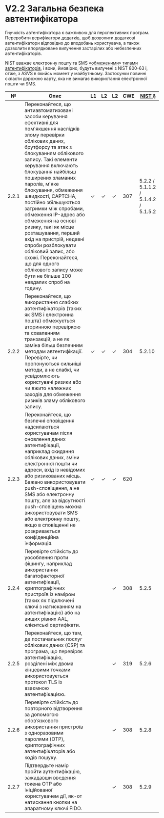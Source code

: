 # V2.2 Загальна безпека автентифікатора

Гнучкість автентифікатора є важливою для перспективних програм. Переробити верифікатори додатків, щоб дозволити додаткові автентифікатори відповідно до вподобань користувача, а також дозволити впорядковане вилучення застарілих або небезпечних автентифікаторів.

NIST вважає електронну пошту та SMS [«обмеженими» типами автентифікаторів](https://pages.nist.gov/800-63-FAQ/#q-b1), і вони, ймовірно, будуть вилучені з NIST 800-63 і, отже, з ASVS в якийсь момент у майбутньому. Застосунки повинні скласти дорожню карту, яка не вимагає використання електронної пошти чи SMS.

|№|Опис|L1|L2|L2|CWE|[NIST §](https://pages.nist.gov/800-63-3/sp800-63b.html)|
|-|-|-|-|-|-|-|
|2.2.1|Переконайтеся, що антиавтоматизовані засоби керування ефективні для пом'якшення наслідків злому перевірки облікових даних, брутфорсу та атак з блокуванням облікового запису. Такі елементи керування включають блокування найбільш поширених зламаних паролів, м'яке блокування, обмеження швидкості, CAPTCHA, постійно збільшуються затримки між спробами, обмеження IP-адрес або обмеження на основі ризику, такі як місце розташування, перший вхід на пристрій, недавні спроби розблокувати обліковий запис, або схожі. Переконайтеся, що для одного облікового запису може бути не більше 100 невдалих спроб на годину.|✓|✓|✓|307|5.2.2 / 5.1.1.2 / 5.1.4.2 / 5.1.5.2|
|2.2.2|Переконайтеся, що використання слабких автентифікаторів (таких як SMS і електронна пошта) обмежується вторинною перевіркою та схваленням транзакцій, а не як заміна більш безпечним методам автентифікації. Перевірте, чи пропонуються сильніші методи, а не слабкі, чи усвідомлюють користувачі ризики або чи вжито належних заходів для обмеження ризиків зламу облікового запису.|✓|✓|✓|304|5.2.10|
|2.2.3|Переконайтеся, що безпечні сповіщення надсилаються користувачам після оновлення даних автентифікації, наприклад скидання облікових даних, зміни електронної пошти чи адреси, вхід із невідомих або ризикованих місць. Бажано використовувати push-сповіщення, а не SMS або електронну пошту, але за відсутності push-сповіщень можна використовувати SMS або електронну пошту, якщо в сповіщенні не розкривається конфіденційна інформація.|✓|✓|✓|620||
|2.2.4|Перевірте стійкість до уособлення проти фішингу, наприклад використання багатофакторної автентифікації, криптографічних пристроїв із наміром (таких як підключені ключі з натисканням на автентифікацію) або на вищих рівнях AAL, клієнтські сертифікати.|||✓|308|5.2.5|
|2.2.5|Переконайтеся, що там, де постачальник послуг облікових даних (CSP) та програма, що перевіряє автентифікацію, розділені між двома кінцевими точками використовується протокол TLS із взаємною автентифікацією.|||✓|319|5.2.6|
|2.2.6|Перевірте стійкість до повторного відтворення за допомогою обов’язкового використання пристроїв з одноразовими паролями (OTP), криптографічних автентифікаторів або кодів пошуку.|||✓|308|5.2.8|
|2.2.7|Підтвердьте намір пройти аутентифікацію, зажадавши введення токена OTP або ініційованої користувачем дії, як-от натискання кнопки на апаратному ключі FIDO.|||✓|308|5.2.9|

